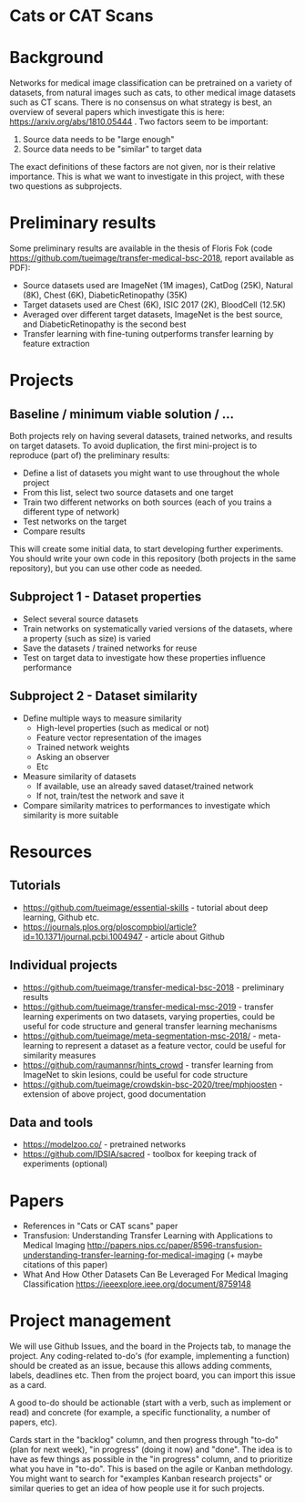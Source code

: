 # Cats or CAT Scans 



# Background

Networks for medical image classification can be pretrained on a variety of datasets, from natural images such as cats, to other medical image datasets such as CT scans. There is no consensus on what strategy is best, an overview of several papers which investigate this is here: https://arxiv.org/abs/1810.05444 . 
Two factors seem to be important:

1) Source data needs to be "large enough" 
2) Source data needs to be "similar" to target data

The exact definitions of these factors are not given, nor is their relative importance. This is what we want to investigate in this project, with these two questions as subprojects.  

# Preliminary results

Some preliminary results are available in the thesis of Floris Fok (code https://github.com/tueimage/transfer-medical-bsc-2018, report available as PDF):
* Source datasets used are ImageNet (1M images), CatDog (25K), Natural (8K), Chest (6K), DiabeticRetinopathy (35K) 
* Target datasets used are Chest (6K), ISIC 2017 (2K), BloodCell (12.5K)
* Averaged over different target datasets, ImageNet is the best source, and DiabeticRetinopathy is the second best 
* Transfer learning with fine-tuning outperforms transfer learning by feature extraction 


# Projects

## Baseline / minimum viable solution / ...  
Both projects rely on having several datasets, trained networks, and results on target datasets. To avoid duplication, the first mini-project is to reproduce (part of) the preliminary results:

* Define a list of datasets you might want to use throughout the whole project
* From this list, select two source datasets and one target
* Train two different networks on both sources (each of you trains a different type of network) 
* Test networks on the target
* Compare results 

This will create some initial data, to start developing further experiments. You should write your own code in this repository (both projects in the same repository), but you can use other code as needed. 


## Subproject 1 - Dataset properties 
* Select several source datasets 
* Train networks on systematically varied versions of the datasets, where a property (such as size) is varied
* Save the datasets / trained networks for reuse
* Test on target data to investigate how these properties influence performance


## Subproject 2 - Dataset similarity
* Define multiple ways to measure similarity
    * High-level properties (such as medical or not) 
    * Feature vector representation of the images
    * Trained network weights
    * Asking an observer
    * Etc
* Measure similarity of datasets 
    * If available, use an already saved dataset/trained network
    * If not, train/test the network and save it
* Compare similarity matrices to performances to investigate which similarity is more suitable




# Resources


## Tutorials
* https://github.com/tueimage/essential-skills - tutorial about deep learning, Github etc. 
* https://journals.plos.org/ploscompbiol/article?id=10.1371/journal.pcbi.1004947 - article about Github

## Individual projects
* https://github.com/tueimage/transfer-medical-bsc-2018 - preliminary results
* https://github.com/tueimage/transfer-medical-msc-2019 - transfer learning experiments on two datasets, varying properties, could be useful for code structure and general transfer learning mechanisms 
* https://github.com/tueimage/meta-segmentation-msc-2018/ - meta-learning to represent a dataset as a feature vector, could be useful for similarity measures 
* https://github.com/raumannsr/hints_crowd - transfer learning from ImageNet to skin lesions, could be useful for code structure
* https://github.com/tueimage/crowdskin-bsc-2020/tree/mphjoosten - extension of above project, good documentation

## Data and tools 

* https://modelzoo.co/ - pretrained networks
* https://github.com/IDSIA/sacred - toolbox for keeping track of experiments (optional) 

# Papers

* References in "Cats or CAT scans" paper
* Transfusion: Understanding Transfer Learning with Applications to Medical Imaging http://papers.nips.cc/paper/8596-transfusion-understanding-transfer-learning-for-medical-imaging (+ maybe citations of this paper)
* What And How Other Datasets Can Be Leveraged For Medical Imaging Classification https://ieeexplore.ieee.org/document/8759148


# Project management

We will use Github Issues, and the board in the Projects tab, to manage the project. Any coding-related to-do's (for example, implementing a function) should be created as an issue, because this allows adding comments, labels, deadlines etc. Then from the project board, you can import this issue as a card. 

A good to-do should be actionable (start with a verb, such as implement or read) and concrete (for example, a specific functionality, a number of papers, etc). 

Cards start in the "backlog" column, and then progress through "to-do" (plan for next week), "in progress" (doing it now) and "done". The idea is to have as few things as possible in the "in progress" column, and to prioritize what you have in "to-do". This is based on the agile or Kanban methdology. You might want to search for "examples Kanban research projects" or similar queries to get an idea of how people use it for such projects. 




